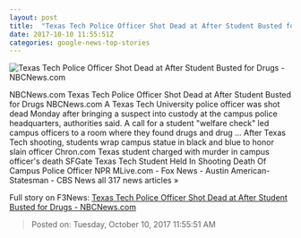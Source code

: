 ```yaml
---
layout: post
title:  "Texas Tech Police Officer Shot Dead at After Student Busted for Drugs - NBCNews.com"
date: 2017-10-10 11:55:51Z
categories: google-news-top-stories
---
```


![Texas Tech Police Officer Shot Dead at After Student Busted for Drugs - NBCNews.com](https://media4.s-nbcnews.com/j/newscms/2017_41/2183866/171009-texas-tech-ac-952p_db84e178c5d518315f9275b5a344103e.nbcnews-fp-1200-630.jpg)

NBCNews.com Texas Tech Police Officer Shot Dead at After Student Busted for Drugs NBCNews.com A Texas Tech University police officer was shot dead Monday after bringing a suspect into custody at the campus police headquarters, authorities said. A call for a student "welfare check" led campus officers to a room where they found drugs and drug ... After Texas Tech shooting, students wrap campus statue in black and blue to honor slain officer Chron.com Texas student charged with murder in campus officer's death SFGate Texas Tech Student Held In Shooting Death Of Campus Police Officer NPR MLive.com - Fox News - Austin American-Statesman - CBS News all 317 news articles »


Full story on F3News: [Texas Tech Police Officer Shot Dead at After Student Busted for Drugs - NBCNews.com](http://www.f3nws.com/n/maMEFJ)

> Posted on: Tuesday, October 10, 2017 11:55:51 AM
